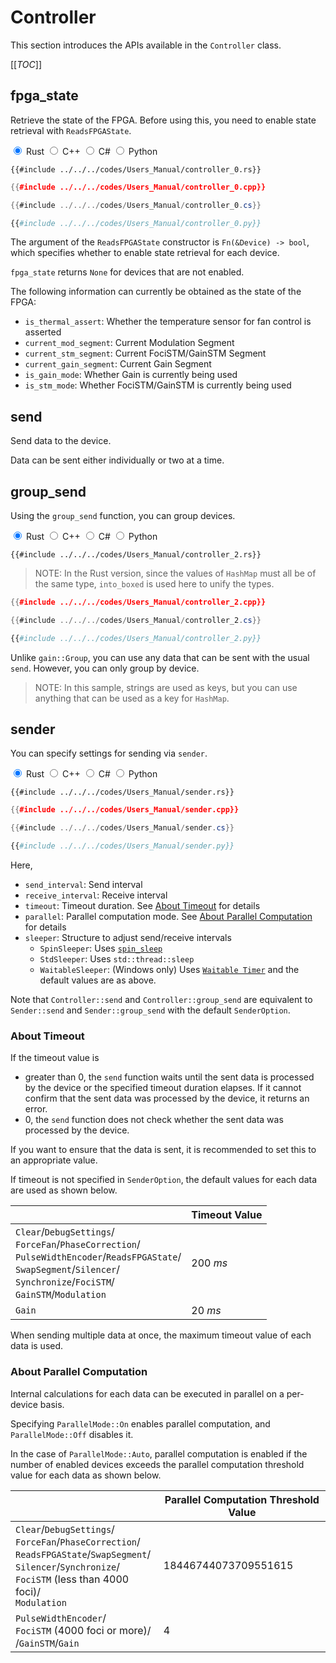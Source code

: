 # Controller

This section introduces the APIs available in the `Controller` class.

[[_TOC_]]

## fpga_state

Retrieve the state of the FPGA.
Before using this, you need to enable state retrieval with `ReadsFPGAState`.

<div class="tabs">
<input id="rust_tab_fpga_state" type="radio" class="tab" name="tab_fpga_state" checked>
<label class="tab_item" n=4 for="rust_tab_fpga_state">Rust</label>
<input id="cpp_tab_fpga_state" type="radio" class="tab" name="tab_fpga_state">
<label class="tab_item" n=4 for="cpp_tab_fpga_state">C++</label>
<input id="cs_tab_fpga_state" type="radio" class="tab" name="tab_fpga_state">
<label class="tab_item" n=4 for="cs_tab_fpga_state">C#</label>
<input id="python_tab_fpga_state" type="radio" class="tab" name="tab_fpga_state">
<label class="tab_item" n=4 for="python_tab_fpga_state">Python</label>

```rust,edition2024
{{#include ../../../codes/Users_Manual/controller_0.rs}}
```

```cpp
{{#include ../../../codes/Users_Manual/controller_0.cpp}}
```

```cs
{{#include ../../../codes/Users_Manual/controller_0.cs}}
```

```python
{{#include ../../../codes/Users_Manual/controller_0.py}}
```
</div>

The argument of the `ReadsFPGAState` constructor is `Fn(&Device) -> bool`, which specifies whether to enable state retrieval for each device.

`fpga_state` returns `None` for devices that are not enabled.

The following information can currently be obtained as the state of the FPGA:

- `is_thermal_assert`: Whether the temperature sensor for fan control is asserted
- `current_mod_segment`: Current Modulation Segment
- `current_stm_segment`: Current FociSTM/GainSTM Segment
- `current_gain_segment`: Current Gain Segment
- `is_gain_mode`: Whether Gain is currently being used
- `is_stm_mode`: Whether FociSTM/GainSTM is currently being used

## send

Send data to the device.

Data can be sent either individually or two at a time.

## group_send

Using the `group_send` function, you can group devices.

<div class="tabs">
<input id="rust_tab_group" type="radio" class="tab" name="tab_group" checked>
<label class="tab_item" n=4 for="rust_tab_group">Rust</label>
<input id="cpp_tab_group" type="radio" class="tab" name="tab_group">
<label class="tab_item" n=4 for="cpp_tab_group">C++</label>
<input id="cs_tab_group" type="radio" class="tab" name="tab_group">
<label class="tab_item" n=4 for="cs_tab_group">C#</label>
<input id="python_tab_group" type="radio" class="tab" name="tab_group">
<label class="tab_item" n=4 for="python_tab_group">Python</label>

```rust,edition2024
{{#include ../../../codes/Users_Manual/controller_2.rs}}
```

> NOTE: In the Rust version, since the values of `HashMap` must all be of the same type, `into_boxed` is used here to unify the types.

```cpp
{{#include ../../../codes/Users_Manual/controller_2.cpp}}
```

```cs
{{#include ../../../codes/Users_Manual/controller_2.cs}}
```

```python
{{#include ../../../codes/Users_Manual/controller_2.py}}
```
</div>

Unlike `gain::Group`, you can use any data that can be sent with the usual `send`.
However, you can only group by device.

> NOTE:
> In this sample, strings are used as keys, but you can use anything that can be used as a key for `HashMap`.

## sender

You can specify settings for sending via `sender`.

<div class="tabs">
<input id="rust_tab_sender" type="radio" class="tab" name="tab_sender" checked>
<label class="tab_item" n=4 for="rust_tab_sender">Rust</label>
<input id="cpp_tab_sender" type="radio" class="tab" name="tab_sender">
<label class="tab_item" n=4 for="cpp_tab_sender">C++</label>
<input id="cs_tab_sender" type="radio" class="tab" name="tab_sender">
<label class="tab_item" n=4 for="cs_tab_sender">C#</label>
<input id="python_tab_sender" type="radio" class="tab" name="tab_sender">
<label class="tab_item" n=4 for="python_tab_sender">Python</label>

```rust,edition2024
{{#include ../../../codes/Users_Manual/sender.rs}}
```

```cpp
{{#include ../../../codes/Users_Manual/sender.cpp}}
```

```cs
{{#include ../../../codes/Users_Manual/sender.cs}}
```

```python
{{#include ../../../codes/Users_Manual/sender.py}}
```
</div>

Here,
- `send_interval`: Send interval
- `receive_interval`: Receive interval
- `timeout`: Timeout duration. See [About Timeout](#about-timeout) for details
- `parallel`: Parallel computation mode. See [About Parallel Computation](#about-parallel-computation) for details
- `sleeper`: Structure to adjust send/receive intervals
    - `SpinSleeper`: Uses [`spin_sleep`](https://crates.io/crates/spin_sleep)
    - `StdSleeper`: Uses `std::thread::sleep`
    - `WaitableSleeper`: (Windows only) Uses [`Waitable Timer`](https://learn.microsoft.com/en-us/windows/win32/sync/waitable-timer-objects)
and the default values are as above.

Note that `Controller::send` and `Controller::group_send` are equivalent to `Sender::send` and `Sender::group_send` with the default `SenderOption`.

### About Timeout

If the timeout value is
- greater than 0, the `send` function waits until the sent data is processed by the device or the specified timeout duration elapses. If it cannot confirm that the sent data was processed by the device, it returns an error.
- 0, the `send` function does not check whether the sent data was processed by the device.

If you want to ensure that the data is sent, it is recommended to set this to an appropriate value.

If timeout is not specified in `SenderOption`, the default values for each data are used as shown below.

|       | Timeout Value   | 
| ----- | -------------- | 
| `Clear`/`DebugSettings`/<br>`ForceFan`/`PhaseCorrection`/<br>`PulseWidthEncoder`/`ReadsFPGAState`/<br>`SwapSegment`/`Silencer`/<br>`Synchronize`/`FociSTM`/<br>`GainSTM`/`Modulation` | $\SI{200}{ms}$ | 
| `Gain`  | $\SI{20}{ms}$ | 

When sending multiple data at once, the maximum timeout value of each data is used.

### About Parallel Computation

Internal calculations for each data can be executed in parallel on a per-device basis.

Specifying `ParallelMode::On` enables parallel computation, and `ParallelMode::Off` disables it.

In the case of `ParallelMode::Auto`, parallel computation is enabled if the number of enabled devices exceeds the parallel computation threshold value for each data as shown below.

|       | Parallel Computation Threshold Value   | 
| ----- | -------------- | 
| `Clear`/`DebugSettings`/<br>`ForceFan`/`PhaseCorrection`/<br>`ReadsFPGAState`/`SwapSegment`/<br>`Silencer`/`Synchronize`/<br>`FociSTM` (less than 4000 foci)/<br>`Modulation` | 18446744073709551615 | 
| `PulseWidthEncoder`/<br>`FociSTM` (4000 foci or more)/<br>/`GainSTM`/`Gain` | 4 |
